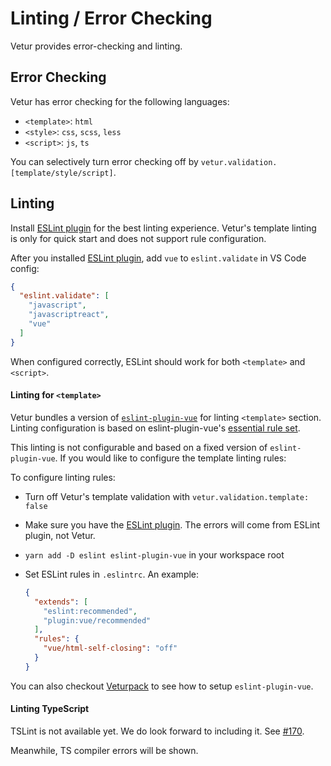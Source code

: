 # Linting / Error Checking

Vetur provides error-checking and linting.

## Error Checking

Vetur has error checking for the following languages:

- `<template>`: `html`
- `<style>`: `css`, `scss`, `less`
- `<script>`: `js`, `ts`

You can selectively turn error checking off by `vetur.validation.[template/style/script]`.

## Linting

Install [ESLint plugin](https://marketplace.visualstudio.com/items?itemName=dbaeumer.vscode-eslint) for the best linting experience. Vetur's template linting is only for quick start and does not support rule configuration.

After you installed [ESLint plugin](https://marketplace.visualstudio.com/items?itemName=dbaeumer.vscode-eslint), add `vue` to `eslint.validate` in VS Code config:

```json
{
  "eslint.validate": [
    "javascript",
    "javascriptreact",
    "vue"
  ]
}
```

When configured correctly, ESLint should work for both `<template>` and `<script>`.

#### Linting for `<template>`

Vetur bundles a version of [`eslint-plugin-vue`](https://eslint.vuejs.org/) for linting `<template>` section. Linting configuration is based on eslint-plugin-vue's [essential rule set](https://vuejs.github.io/eslint-plugin-vue/rules/#priority-a-essential-error-prevention).

This linting is not configurable and based on a fixed version of `eslint-plugin-vue`. If you would like to configure the template linting rules:

To configure linting rules:

- Turn off Vetur's template validation with `vetur.validation.template: false`
- Make sure you have the [ESLint plugin](https://marketplace.visualstudio.com/items?itemName=dbaeumer.vscode-eslint). The errors will come from ESLint plugin, not Vetur.
- `yarn add -D eslint eslint-plugin-vue` in your workspace root
- Set ESLint rules in `.eslintrc`. An example:

  ```json
  {
    "extends": [
      "eslint:recommended",
      "plugin:vue/recommended"
    ],
    "rules": {
      "vue/html-self-closing": "off"
    }
  }
  ```

You can also checkout [Veturpack](https://github.com/octref/veturpack) to see how to setup `eslint-plugin-vue`.

#### Linting TypeScript

TSLint is not available yet. We do look forward to including it. See [#170](https://github.com/vuejs/vetur/issues/170).

Meanwhile, TS compiler errors will be shown.
